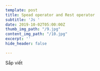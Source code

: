 ```yaml
---
template: post
title: Spead operator and Rest operator
subtitle: 'Js '
date: 2019-10-02T05:00:00Z
thumb_img_path: "/9.jpg"
content_img_path: "/10.jpg"
excerpt: ''
hide_header: false

---
```

Sắp viết